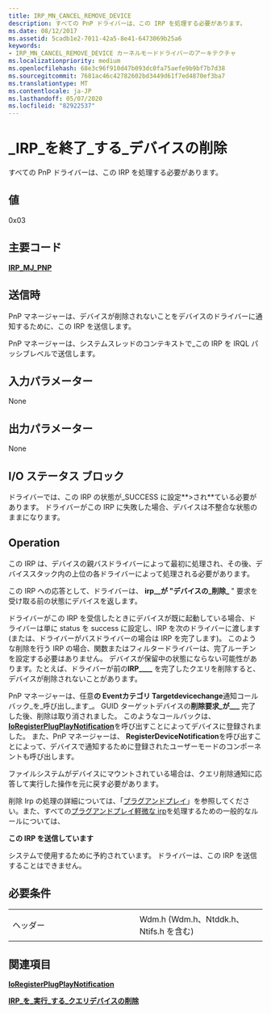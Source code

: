 ```yaml
---
title: IRP_MN_CANCEL_REMOVE_DEVICE
description: すべての PnP ドライバーは、この IRP を処理する必要があります。
ms.date: 08/12/2017
ms.assetid: 5cadb1e2-7011-42a5-8e41-6473069b25a6
keywords:
- IRP_MN_CANCEL_REMOVE_DEVICE カーネルモードドライバーのアーキテクチャ
ms.localizationpriority: medium
ms.openlocfilehash: 68e3c96f910d47b093dc0fa75aefe9b9bf7b7d38
ms.sourcegitcommit: 7681ac46c42782602bd3449d61f7ed4870ef3ba7
ms.translationtype: MT
ms.contentlocale: ja-JP
ms.lasthandoff: 05/07/2020
ms.locfileid: "82922537"
---
```

# <a name="irp_mn_cancel_remove_device"></a>\_IRP\_を終了\_する\_デバイスの削除


すべての PnP ドライバーは、この IRP を処理する必要があります。

## <a name="value"></a>値

0x03

<a name="major-code"></a>主要コード
----------

[**IRP\_MJ\_PNP**](irp-mj-pnp.md)

<a name="when-sent"></a>送信時
---------

PnP マネージャーは、デバイスが削除されないことをデバイスのドライバーに通知するために、この IRP を送信します。

PnP マネージャーは、システムスレッドのコンテキストで\_この IRP を IRQL パッシブレベルで送信します。

## <a name="input-parameters"></a>入力パラメーター


None

## <a name="output-parameters"></a>出力パラメーター


None

## <a name="io-status-block"></a>I/O ステータス ブロック


ドライバーでは、この IRP の状態が\_SUCCESS に設定**&gt;され**ている必要があります。 ドライバーがこの IRP に失敗した場合、デバイスは不整合な状態のままになります。

<a name="operation"></a>Operation
---------

この IRP は、デバイスの親バスドライバーによって最初に処理され、その後、デバイススタック内の上位の各ドライバーによって処理される必要があります。

この IRP への応答として、ドライバーは、 **irp\_\_が "デバイスの\_削除\_** " 要求を受け取る前の状態にデバイスを返します。

ドライバーがこの IRP を受信したときにデバイスが既に起動している場合、ドライバーは単に status を success に設定し、IRP を次のドライバーに渡します (または、ドライバーがバスドライバーの場合は IRP を完了します)。 このような削除を行う IRP の場合、関数またはフィルタードライバーは、完了ルーチンを設定する必要はありません。 デバイスが保留中の状態にならない可能性があります。たとえば、ドライバーが前の**IRP\_\_\_\_** を完了したクエリを削除すると、デバイスが削除されないことがあります。

PnP マネージャーは、任意**の Eventカテゴリ Targetdevicechange**通知コールバック\_を\_呼び出し\_ます\_。 GUID ターゲットデバイスの**削除要求\_が\_\_\_** 完了した後、削除は取り消されました。 このようなコールバックは、 [**IoRegisterPlugPlayNotification**](https://docs.microsoft.com/windows-hardware/drivers/ddi/wdm/nf-wdm-ioregisterplugplaynotification)を呼び出すことによってデバイスに登録されました。 また、PnP マネージャーは、 **RegisterDeviceNotification**を呼び出すことによって、デバイスで通知するために登録されたユーザーモードのコンポーネントも呼び出します。

ファイルシステムがデバイスにマウントされている場合は、クエリ削除通知に応答して実行した操作を元に戻す必要があります。

削除 Irp の処理の詳細については、「[プラグアンドプレイ](https://docs.microsoft.com/windows-hardware/drivers/kernel/implementing-plug-and-play)」を参照してください。また、すべての[プラグアンドプレイ軽微な irp](plug-and-play-minor-irps.md)を処理するための一般的なルールについては、

**この IRP を送信しています**

システムで使用するために予約されています。 ドライバーは、この IRP を送信することはできません。

<a name="requirements"></a>必要条件
------------

<table>
<colgroup>
<col width="50%" />
<col width="50%" />
</colgroup>
<tbody>
<tr class="odd">
<td><p>ヘッダー</p></td>
<td>Wdm.h (Wdm.h、Ntddk.h、Ntifs.h を含む)</td>
</tr>
</tbody>
</table>

## <a name="see-also"></a>関連項目


[**IoRegisterPlugPlayNotification**](https://docs.microsoft.com/windows-hardware/drivers/ddi/wdm/nf-wdm-ioregisterplugplaynotification)

[**IRP\_を\_実行\_する\_クエリデバイスの削除**](irp-mn-query-remove-device.md)

 

 




